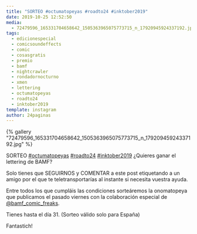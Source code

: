 ```yaml
---
title: "SORTEO #octumatopeyas #roadto24 #inktober2019"
date: 2019-10-25 12:52:50
media: 
  - 72479596_165331704658642_1505363965075773715_n_17920945924337192.jpg
tags: 
  - edicionespecial
  - comicsoundeffects
  - comic
  - cosasgratis
  - premio
  - bamf
  - nightcrawler
  - rondadornocturno
  - xmen
  - lettering
  - octumatopeyas
  - roadto24
  - inktober2019
template: instagram
author: 24paginas
---
```


{% gallery "72479596_165331704658642_1505363965075773715_n_17920945924337192.jpg" %}

SORTEO [#octumatopeyas](/tags/octumatopeyas) [#roadto24](/tags/roadto24) [#inktober2019](/tags/inktober2019)
¿Quieres ganar el lettering de BAMF?

Solo tienes que SEGUIRNOS y COMENTAR a este post etiquetando a un amigo por el que te teletransportarías al instante si necesita vuestra ayuda.

Entre todos los que cumpláis las condiciones sorteáremos la onomatopeya que publicamos el pasado viernes con la colaboración especial de [@bamf_comic_freaks](https://instagram.com/bamf_comic_freaks).

Tienes hasta el día 31.
(Sorteo válido solo para España)

Fantastich!
